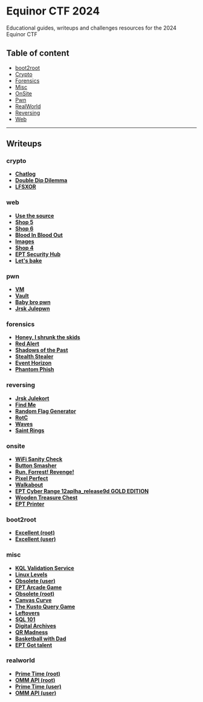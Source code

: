 
# Equinor CTF 2024
Educational guides, writeups and challenges resources for the 2024 Equinor CTF


## Table of content

- [boot2root](#boot2root)
- [Crypto](#crypto)
- [Forensics](#forensics)
- [Misc](#misc)
- [OnSite](#onsite)
- [Pwn](#pwn)
- [RealWorld](#realworld)
- [Reversing](#reversing)
- [Web](#web)

---

## Writeups

### crypto
 - **[Chatlog](/writeups/crypto/Chatlog)**
 - **[Double Dip Dilemma](/writeups/crypto/Double%20Dip%20Dilemma)**
 - **[LFSXOR](/writeups/crypto/LFSXOR)**
### web
 - **[Use the source](/writeups/web/Use%20the%20source)**
 - **[Shop 5](/writeups/web/Shop%205)**
 - **[Shop 6](/writeups/web/Shop%206)**
 - **[Blood In Blood Out](/writeups/web/Blood%20In%20Blood%20Out)**
 - **[Images](/writeups/web/Images)**
 - **[Shop 4](/writeups/web/Shop%204)**
 - **[EPT Security Hub](/writeups/web/EPT%20Security%20Hub)**
 - **[Let's bake](/writeups/web/Let's%20bake)**
### pwn
 - **[VM](/writeups/pwn/VM)**
 - **[Vault](/writeups/pwn/Vault)**
 - **[Baby bro pwn](/writeups/pwn/Baby%20bro%20pwn)**
 - **[Jrsk Julepwn](/writeups/pwn/Jrsk%20Julepwn)**
### forensics
 - **[Honey, I shrunk the skids](/writeups/forensics/Honey,%20I%20shrunk%20the%20skids)**
 - **[Red Alert](/writeups/forensics/Red%20Alert)**
 - **[Shadows of the Past](/writeups/forensics/Shadows%20of%20the%20Past)**
 - **[Stealth Stealer](/writeups/forensics/Stealth%20Stealer)**
 - **[Event Horizon](/writeups/forensics/Event%20Horizon)**
 - **[Phantom Phish](/writeups/forensics/Phantom%20Phish)**
### reversing
 - **[Jrsk Julekort](/writeups/reversing/Jrsk%20Julekort)**
 - **[Find Me](/writeups/reversing/Find%20Me)**
 - **[Random Flag Generator](/writeups/reversing/Random%20Flag%20Generator)**
 - **[RotC](/writeups/reversing/RotC)**
 - **[Waves](/writeups/reversing/Waves)**
 - **[Saint Rings](/writeups/reversing/Saint%20Rings)**
### onsite
 - **[WiFi Sanity Check](/writeups/onsite/WiFi%20Sanity%20Check)**
 - **[Button Smasher](/writeups/onsite/Button%20Smasher)**
 - **[Run, Forrest! Revenge!](/writeups/onsite/Run,%20Forrest!%20Revenge!)**
 - **[Pixel Perfect](/writeups/onsite/Pixel%20Perfect)**
 - **[Walkabout](/writeups/onsite/Walkabout)**
 - **[EPT Cyber Range 12aplha_release9d GOLD EDITION](/writeups/onsite/EPT%20Cyber%20Range%2012aplha_release9d%20GOLD%20EDITION)**
 - **[Wooden Treasure Chest](/writeups/onsite/Wooden%20Treasure%20Chest)**
 - **[EPT Printer](/writeups/onsite/EPT%20Printer)**
### boot2root
 - **[Excellent (root)](/writeups/boot2root/Excellent%20(root))**
 - **[Excellent (user)](/writeups/boot2root/Excellent%20(user))**
### misc
 - **[KQL Validation Service](/writeups/misc/KQL%20Validation%20Service)**
 - **[Linux Levels](/writeups/misc/Linux%20Levels)**
 - **[Obsolete (user)](/writeups/misc/Obsolete%20(user))**
 - **[EPT Arcade Game](/writeups/misc/EPT%20Arcade%20Game)**
 - **[Obsolete (root)](/writeups/misc/Obsolete%20(root))**
 - **[Canvas Curve](/writeups/misc/Canvas%20Curve)**
 - **[The Kusto Query Game](/writeups/misc/The%20Kusto%20Query%20Game)**
 - **[Leftovers](/writeups/misc/Leftovers)**
 - **[SQL 101](/writeups/misc/SQL%20101)**
 - **[Digital Archives](/writeups/misc/Digital%20Archives)**
 - **[QR Madness](/writeups/misc/QR%20Madness)**
 - **[Basketball with Dad](/writeups/misc/Basketball%20with%20Dad)**
 - **[EPT Got talent](/writeups/misc/EPT%20Got%20talent)**
### realworld
 - **[Prime Time (root)](/writeups/realworld/Prime%20Time%20(root))**
 - **[OMM API (root)](/writeups/realworld/OMM%20API%20(root))**
 - **[Prime Time (user)](/writeups/realworld/Prime%20Time%20(user))**
 - **[OMM API (user)](/writeups/realworld/OMM%20API%20(user))**

